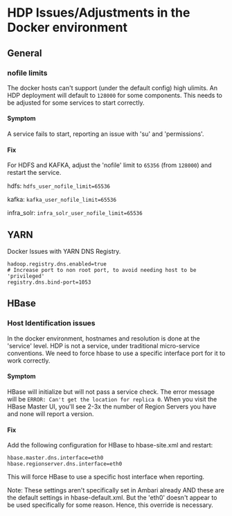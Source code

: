 # HDP Issues/Adjustments in the Docker environment

## General

### nofile limits

The docker hosts can't support (under the default config) high ulimits.  An HDP deployment will default to `128000` for some components.  This needs to be adjusted for some services to start correctly.

#### Symptom
A service fails to start, reporting an issue with 'su' and 'permissions'.

#### Fix
For HDFS and KAFKA, adjust the 'nofile' limit to `65356` (from `128000`) and restart the service.

hdfs:
`hdfs_user_nofile_limit=65536`

kafka:
`kafka_user_nofile_limit=65536`

infra_solr:
`infra_solr_user_nofile_limit=65536`

## YARN

Docker Issues with YARN DNS Registry.

```
hadoop.registry.dns.enabled=true
# Increase port to non root port, to avoid needing host to be 'privileged'
registry.dns.bind-port=1053

```

## HBase

### Host Identification issues

In the docker environment, hostnames and resolution is done at the 'service' level.  HDP is not a service, under traditional micro-service conventions.  We need to force hbase to use a specific interface port for it to work correctly.

#### Symptom

HBase will initialize but will not pass a service check.  The error message will be `ERROR: Can't get the location for replica 0`.  When you visit the HBase Master UI, you'll see 2-3x the number of Region Servers you have and none will report a version.

#### Fix

Add the following configuration for HBase to hbase-site.xml and restart:
```
hbase.master.dns.interface=eth0
hbase.regionserver.dns.interface=eth0
```
This will force HBase to use a specific host interface when reporting.

Note: These settings aren't specifically set in Ambari already AND these are the default settings in hbase-default.xml.  But the 'eth0' doesn't appear to be used specifically for some reason.  Hence, this override is necessary.
